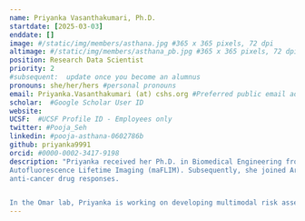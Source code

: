 ```yaml
---
name: Priyanka Vasanthakumari, Ph.D.
startdate: [2025-03-03]
enddate: []
image: #/static/img/members/asthana.jpg #365 x 365 pixels, 72 dpi
altimage: #/static/img/members/asthana_pb.jpg #365 x 365 pixels, 72 dpi
position: Research Data Scientist
priority: 2
#subsequent:  update once you become an alumnus
pronouns: she/her/hers #personal pronouns
email: Priyanka.Vasanthakumari (at) cshs.org #Preferred public email address
scholar:  #Google Scholar User ID
website:
UCSF:  #UCSF Profile ID - Employees only
twitter: #Pooja_Seh
linkedin: #pooja-asthana-0602786b
github: priyanka9991
orcid: #0000-0002-3417-9198
description: "Priyanka received her Ph.D. in Biomedical Engineering from Texas A&M University in 2022. Her thesis focused on deep learning-based detection of oral and skin cancer using multi-spectral
Autofluorescence Lifetime Imaging (maFLIM). Subsequently, she joined Argonne National Laboratory as Postdoctoral Fellow, where she focused on developing machine learning models for predicting
anti-cancer drug responses. 


In the Omar lab, Priyanka is working on developing multimodal risk assessment tools for patients with prostate cancer using multiparametric MRI imaging (mpMRI) and digitized histopathology slides of biopsy specimens."
---
```

